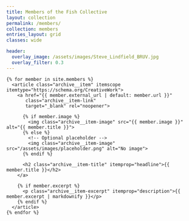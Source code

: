 ```yaml
---
title: Members of the Fish Collective
layout: collection
permalink: /members/
collection: members
entries_layout: grid
classes: wide

header:
  overlay_image: /assets/images/Steve_Lindfield_BRUV.jpg
  overlay_filter: 0.3
---
```


<div class="archive archive--grid">
  <div class="archive__grid">

    {% for member in site.members %}
      <article class="archive__item" itemscope itemtype="https://schema.org/CreativeWork">
        <a href="{{ member.external_url | default: member.url }}" 
           class="archive__item-link" 
           target="_blank" rel="noopener">

          {% if member.image %}
            <img class="archive__item-image" src="{{ member.image }}" alt="{{ member.title }}">
          {% else %}
            <!-- Optional placeholder -->
            <img class="archive__item-image" src="/assets/images/placeholder.png" alt="No image">
          {% endif %}

          <h2 class="archive__item-title" itemprop="headline">{{ member.title }}</h2>
        </a>

        {% if member.excerpt %}
          <p class="archive__item-excerpt" itemprop="description">{{ member.excerpt | markdownify }}</p>
        {% endif %}
      </article>
    {% endfor %}

  </div>
</div>

